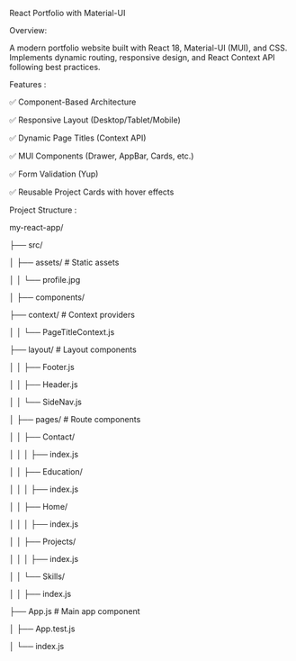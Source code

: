 React Portfolio with Material-UI

Overview:

A modern portfolio website built with React 18, Material-UI (MUI), and CSS. Implements dynamic routing, responsive design, and React Context API following best practices.

Features :

✅ Component-Based Architecture

✅ Responsive Layout (Desktop/Tablet/Mobile)

✅ Dynamic Page Titles (Context API)

✅ MUI Components (Drawer, AppBar, Cards, etc.)

✅ Form Validation (Yup)

✅ Reusable Project Cards with hover effects

 Project Structure :
 
 my-react-app/
 
├── src/

│   ├── assets/              # Static assets

│   │   └── profile.jpg

│   ├── components/ 

├── context/             # Context providers

│   │   └── PageTitleContext.js

├── layout/              # Layout components

│   │   ├── Footer.js

│   │   ├── Header.js

│   │   └── SideNav.js

│   ├── pages/               # Route components

│   │   ├── Contact/

│   │   │   ├── index.js

│   │   ├── Education/

│   │   │   ├── index.js

│   │   ├── Home/

│   │   │   ├── index.js

│   │   ├── Projects/

│   │   │   ├── index.js

│   │   └── Skills/

│   │       ├── index.js

├── App.js               # Main app component

│   ├── App.test.js

│   └── index.js    


